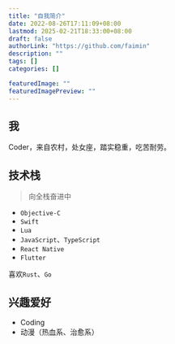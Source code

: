 ```yaml
---
title: "自我简介"
date: 2022-08-26T17:11:09+08:00
lastmod: 2025-02-21T18:33:00+08:00
draft: false
authorLink: "https://github.com/faimin"
description: ""
tags: []
categories: []

featuredImage: ""
featuredImagePreview: ""
---
```


## 我

Coder，来自农村，处女座，踏实稳重，吃苦耐劳。

## 技术栈

> 向全栈奋进中

-   `Objective-C`
-   `Swift`
-   `Lua`
-   `JavaScript`、`TypeScript`
-   `React Native`
-   `Flutter`

喜欢`Rust`、`Go`

## 兴趣爱好

- Coding
- 动漫（热血系、治愈系）

